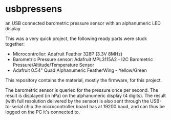 # usbpressens
an USB connected barometric pressure sensor with an alphanumeric LED display

This was a very quick project, the following ready parts were stuck together:

* Microcontroller: Adafruit Feather 328P (3.3V 8MHz)
* Barometric Pressure sensor: Adafruit MPL3115A2 - I2C Barometric Pressure/Altitude/Temperature Sensor
* Adafruit 0.54" Quad Alphanumeric FeatherWing - Yellow/Green

This repository contains the material, mostly the firmware, for this project.

The barometric sensor is queried for the pressure once per second. The result is displayed (in hPa) on the alphanumeric display (4 digits). The result (with full resolution delivered by the sensor) is also sent through the USB-to-serial chip the microcontroller board has at 19200 baud, and can thus be logged on the PC it's connected to.

